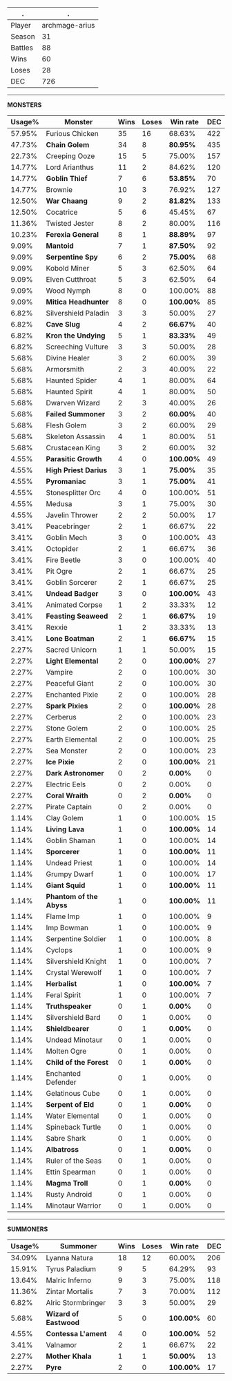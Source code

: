 .|.
|-|-
Player|archmage-arius
Season|31
Battles|88
Wins|60
Loses|28
DEC|726

---
**MONSTERS**

Usage%|Monster|Wins|Loses|Win rate|DEC|
-|-|-|-|-|-|
57.95%|Furious Chicken|35|16|68.63%|422|
47.73%|**Chain Golem**|34|8|**80.95%**|435|
22.73%|Creeping Ooze|15|5|75.00%|157|
14.77%|Lord Arianthus|11|2|84.62%|120|
14.77%|**Goblin Thief**|7|6|**53.85%**|70|
14.77%|Brownie|10|3|76.92%|127|
12.50%|**War Chaang**|9|2|**81.82%**|133|
12.50%|Cocatrice|5|6|45.45%|67|
11.36%|Twisted Jester|8|2|80.00%|116|
10.23%|**Ferexia General**|8|1|**88.89%**|97|
9.09%|**Mantoid**|7|1|**87.50%**|92|
9.09%|**Serpentine Spy**|6|2|**75.00%**|68|
9.09%|Kobold Miner|5|3|62.50%|64|
9.09%|Elven Cutthroat|5|3|62.50%|64|
9.09%|Wood Nymph|8|0|100.00%|88|
9.09%|**Mitica Headhunter**|8|0|**100.00%**|85|
6.82%|Silvershield Paladin|3|3|50.00%|27|
6.82%|**Cave Slug**|4|2|**66.67%**|40|
6.82%|**Kron the Undying**|5|1|**83.33%**|49|
6.82%|Screeching Vulture|3|3|50.00%|28|
5.68%|Divine Healer|3|2|60.00%|39|
5.68%|Armorsmith|2|3|40.00%|22|
5.68%|Haunted Spider|4|1|80.00%|64|
5.68%|Haunted Spirit|4|1|80.00%|50|
5.68%|Dwarven Wizard|2|3|40.00%|26|
5.68%|**Failed Summoner**|3|2|**60.00%**|40|
5.68%|Flesh Golem|3|2|60.00%|29|
5.68%|Skeleton Assassin|4|1|80.00%|51|
5.68%|Crustacean King|3|2|60.00%|32|
4.55%|**Parasitic Growth**|4|0|**100.00%**|49|
4.55%|**High Priest Darius**|3|1|**75.00%**|35|
4.55%|**Pyromaniac**|3|1|**75.00%**|41|
4.55%|Stonesplitter Orc|4|0|100.00%|51|
4.55%|Medusa|3|1|75.00%|30|
4.55%|Javelin Thrower|2|2|50.00%|17|
3.41%|Peacebringer|2|1|66.67%|22|
3.41%|Goblin Mech|3|0|100.00%|43|
3.41%|Octopider|2|1|66.67%|36|
3.41%|Fire Beetle|3|0|100.00%|40|
3.41%|Pit Ogre|2|1|66.67%|25|
3.41%|Goblin Sorcerer|2|1|66.67%|25|
3.41%|**Undead Badger**|3|0|**100.00%**|43|
3.41%|Animated Corpse|1|2|33.33%|12|
3.41%|**Feasting Seaweed**|2|1|**66.67%**|19|
3.41%|Rexxie|1|2|33.33%|13|
3.41%|**Lone Boatman**|2|1|**66.67%**|15|
2.27%|Sacred Unicorn|1|1|50.00%|15|
2.27%|**Light Elemental**|2|0|**100.00%**|27|
2.27%|Vampire|2|0|100.00%|30|
2.27%|Peaceful Giant|2|0|100.00%|30|
2.27%|Enchanted Pixie|2|0|100.00%|28|
2.27%|**Spark Pixies**|2|0|**100.00%**|28|
2.27%|Cerberus|2|0|100.00%|23|
2.27%|Stone Golem|2|0|100.00%|25|
2.27%|Earth Elemental|2|0|100.00%|25|
2.27%|Sea Monster|2|0|100.00%|23|
2.27%|**Ice Pixie**|2|0|**100.00%**|21|
2.27%|**Dark Astronomer**|0|2|**0.00%**|0|
2.27%|Electric Eels|0|2|0.00%|0|
2.27%|**Coral Wraith**|0|2|**0.00%**|0|
2.27%|Pirate Captain|0|2|0.00%|0|
1.14%|Clay Golem|1|0|100.00%|15|
1.14%|**Living Lava**|1|0|**100.00%**|14|
1.14%|Goblin Shaman|1|0|100.00%|14|
1.14%|**Sporcerer**|1|0|**100.00%**|11|
1.14%|Undead Priest|1|0|100.00%|14|
1.14%|Grumpy Dwarf|1|0|100.00%|17|
1.14%|**Giant Squid**|1|0|**100.00%**|11|
1.14%|**Phantom of the Abyss**|1|0|**100.00%**|11|
1.14%|Flame Imp|1|0|100.00%|9|
1.14%|Imp Bowman|1|0|100.00%|9|
1.14%|Serpentine Soldier|1|0|100.00%|8|
1.14%|Cyclops|1|0|100.00%|9|
1.14%|Silvershield Knight|1|0|100.00%|7|
1.14%|Crystal Werewolf|1|0|100.00%|7|
1.14%|**Herbalist**|1|0|**100.00%**|7|
1.14%|Feral Spirit|1|0|100.00%|7|
1.14%|**Truthspeaker**|0|1|**0.00%**|0|
1.14%|Silvershield Bard|0|1|0.00%|0|
1.14%|**Shieldbearer**|0|1|**0.00%**|0|
1.14%|Undead Minotaur|0|1|0.00%|0|
1.14%|Molten Ogre|0|1|0.00%|0|
1.14%|**Child of the Forest**|0|1|**0.00%**|0|
1.14%|Enchanted Defender|0|1|0.00%|0|
1.14%|Gelatinous Cube|0|1|0.00%|0|
1.14%|**Serpent of Eld**|0|1|**0.00%**|0|
1.14%|Water Elemental|0|1|0.00%|0|
1.14%|Spineback Turtle|0|1|0.00%|0|
1.14%|Sabre Shark|0|1|0.00%|0|
1.14%|**Albatross**|0|1|**0.00%**|0|
1.14%|Ruler of the Seas|0|1|0.00%|0|
1.14%|Ettin Spearman|0|1|0.00%|0|
1.14%|**Magma Troll**|0|1|**0.00%**|0|
1.14%|Rusty Android|0|1|0.00%|0|
1.14%|Minotaur Warrior|0|1|0.00%|0|

---
**SUMMONERS**

Usage%|Summoner|Wins|Loses|Win rate|DEC|
-|-|-|-|-|-|
34.09%|Lyanna Natura|18|12|60.00%|206|
15.91%|Tyrus Paladium|9|5|64.29%|93|
13.64%|Malric Inferno|9|3|75.00%|118|
11.36%|Zintar Mortalis|7|3|70.00%|112|
6.82%|Alric Stormbringer|3|3|50.00%|29|
5.68%|**Wizard of Eastwood**|5|0|**100.00%**|60|
4.55%|**Contessa L'ament**|4|0|**100.00%**|52|
3.41%|Valnamor|2|1|66.67%|22|
2.27%|**Mother Khala**|1|1|**50.00%**|13|
2.27%|**Pyre**|2|0|**100.00%**|17|
